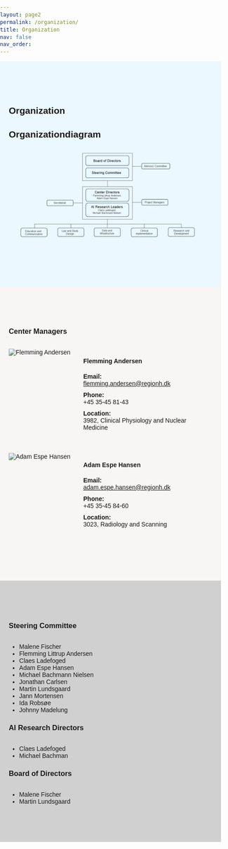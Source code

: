 ```yaml
---
layout: page2
permalink: /organization/
title: Organization
nav: false
nav_order: 
---
```


<style>
  /* Generel reset af margin og padding */
  body {
    margin: 0;
    padding: 0;
    font-family: Arial, sans-serif; /* Tilføj en standard skrifttype for bedre læsbarhed */
  }

  /* Container til at centrere sektioner */
  .container {
    max-width: 1200px;
    margin: 0 auto;
    padding: 20px;
  }

  /* Sektioner med forskellige baggrundsfarver */
  .organization-section, .centerledere-section, .leadership-section {
    padding-top: 50px;
    padding-bottom: 50px;
  }

  .organization-section {
    background-color: #EBF8FF;
  }

  .centerledere-section {
    background-color: #F8F5F5;
  }

  .leadership-section {
    background-color: #d0d0d0;
  }

  /* Styling for leader box */
  .leader-box {
    display: flex;
    flex-direction: row; /* Standard layout på store skærme */
    align-items: flex-start;
    margin-bottom: 40px;
  }

  .leader-box img {
    width: 150px; /* Fast bredde til billeder */
    height: 150px; /* Fast højde til billeder */
    object-fit: cover;
    border-radius: 0%;
    margin-right: 20px; /* Margin til højre for afstand til teksten */
  }

  .leader-info {
    flex: 1;
  }

  /* Styling for overskrifter */
  h2, h3 {
    text-align: left;
    margin-bottom: 30px;
  }

  /* Styling for kontaktinformation */
  .contact-item {
    margin-bottom: 10px;
  }

  .contact-item strong {
    display: block;
  }

  .contact-item span {
    display: block;
    word-break: break-word; /* Gør at lang tekst brækker til næste linje */
  }

  /* Responsive design */
  @media (max-width: 768px) {
    .container {
      padding: 10px; /* Reducer padding på små skærme */
    }

    .leader-box {
      flex-direction: column; /* Ændrer layout til kolonnevisning på små skærme */
      align-items: center; /* Centrerer indholdet horisontalt */
    }

    .leader-box img {
      width: 100%; /* Gør billedet responsivt */
      max-width: 150px; /* Bevarer maksimal bredde */
      margin-right: 0; /* Fjerner margin til højre */
      margin-bottom: 10px; /* Tilføjer afstand mellem billede og kontaktinformation */
    }

    .contact-item {
      width: 100%; /* Gør kontaktoplysningerne fuldt ud tilgængelige på små skærme */
    }

    .contact-item strong {
      margin-bottom: 5px; /* Tilføjer lidt afstand mellem etiketten og værdien */
    }

    .leadership-section .row {
      flex-direction: column; /* Ændrer rækkefølge på kolonner til én kolonne */
    }

    .leadership-section .col-md-4 {
      margin-bottom: 20px; /* Tilføjer afstand mellem sektioner */
    }
  }
</style>




<!-- Organization sektion -->
<div class="organization-section">
  <div class="container">
    <h2>Organization</h2>
    <strong style="font-size: 1.5em;">Organizationdiagram</strong>
    <img src="/assets/img/Organisationsdiagram.png" alt="Organizational Diagram">
  </div>
</div>

<!-- Centerledere sektion -->
<div class="centerledere-section">
  <div class="container">
    <h3>Center Managers</h3>
    <div class="row">
      <div class="col-md-6">
        <div class="leader-box">
          <img src="/assets/img/Portræt_Flemming.jpg" alt="Flemming Andersen">
          <div class="leader-info">
            <h4>Flemming Andersen</h4>
            <div class="contact-item">
              <strong>Email:</strong>
              <span><a href="mailto:flemming.andersen@regionh.dk">flemming.andersen@regionh.dk</a></span>
            </div>
            <div class="contact-item">
              <strong>Phone:</strong>
              <span>+45 35-45 81-43</span>
            </div>
            <div class="contact-item">
              <strong>Location:</strong>
              <span>3982, Clinical Physiology and Nuclear Medicine</span>
            </div>
          </div>
        </div>
      </div>
      <div class="col-md-6">
        <div class="leader-box">
          <img src="/assets/img/Portræt_Adam.jpg" alt="Adam Espe Hansen">
          <div class="leader-info">
            <h4>Adam Espe Hansen</h4>
            <div class="contact-item">
              <strong>Email:</strong>
              <span><a href="mailto:adam.espe.hansen@regionh.dk">adam.espe.hansen@regionh.dk</a></span>
            </div>
            <div class="contact-item">
              <strong>Phone:</strong>
              <span>+45 35-45 84-60</span>
            </div>
            <div class="contact-item">
              <strong>Location:</strong>
              <span>3023, Radiology and Scanning</span>
            </div>
          </div>
        </div>
      </div>
    </div>
  </div>
</div>

<!-- Leadership sektion -->
<div class="leadership-section">
  <div class="container">
    <div class="row">
      <div class="col-md-4">
        <h3>Steering Committee</h3>
        <ul>
          <li>Malene Fischer</li>
          <li>Flemming Littrup Andersen</li>
          <li>Claes Ladefoged</li>
          <li>Adam Espe Hansen</li>
          <li>Michael Bachmann Nielsen</li>
          <li>Jonathan Carlsen</li>
          <li>Martin Lundsgaard</li>
          <li>Jann Mortensen</li>
          <li>Ida Robsøe</li>
          <li>Johnny Madelung</li>
        </ul>
      </div>
      <div class="col-md-4">
        <h3>AI Research Directors</h3>
        <ul>
          <li>Claes Ladefoged</li>
          <li>Michael Bachman</li>
        </ul>
      </div>
      <div class="col-md-4">
        <h3>Board of Directors</h3>
        <ul>
          <li>Malene Fischer</li>
          <li>Martin Lundsgaard</li>
        </ul>
      </div>
    </div>
  </div>
</div>
